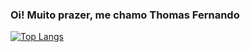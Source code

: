 ### Oi! Muito prazer, me chamo Thomas Fernando

[![Top Langs](https://github-readme-stats.vercel.app/api/top-langs/thomasdevspanuraghazra&layout=pie)](https://github.com/anuraghazra/github-readme-stats)

